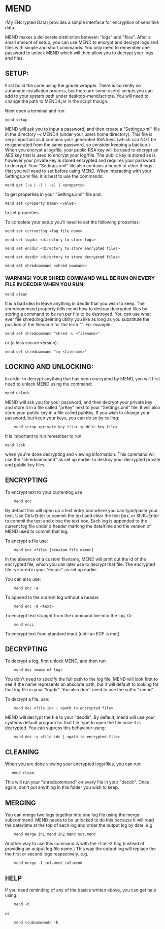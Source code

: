 # MEND 
(My ENcrypted Data) provides a simple interface for encryption of sensitive data.

MEND makes a deliberate distinction between "logs" and "files". After a small amount of setup, you can use MEND to encrypt and decrypt logs and files with simple and short commands. You only need to remember one password to unlock MEND which will then allow you to decrypt your logs and files.

## SETUP:

First build the code using the gradle wrapper. There is currently no automatic installation process, but there are some useful scripts you can add to your system path under desktop-mend/scripts. You will need to change the path to MEND4.jar in the script though. 

Next open a terminal and run:

	mend setup

MEND will ask you to input a password, and then create a "Settings.xml" file in the directory ~/.MEND4 (under your users home directory). This file is very important as it contains your generated RSA keys (which can NOT be re-generated from the same password, so consider keeping a backup.) When you encrypt a log/file, your public RSA key will be used to encrypt an AES key that is used to encrypt your log/file. The public key is stored as is, however your private key is stored encrypted and requires your password to decrypt. Your "Settings.xml" file also contains a bunch of other things that you will need to set before using MEND. When interacting with your Settings.xml file, it is best to use the commands:

	mend get [-a | -l | -e] | <property>

to get properties in your "Settings.xml" file and:

	mend set <property name> <value>

to set properties.

To complete your setup you'll need to set the following properties:

	mend set currentlog <log file name>
	
	mend set logdir <directory to store logs>
	
	mend set encdir <directory to store encrypted files>
	
	mend set decdir <directory to store decrypted files>
	
	mend set shredcommand <shred command>


### WARNING! YOUR SHRED COMMAND WILL BE RUN ON EVERY FILE IN DECDIR WHEN YOU RUN:
        
	mend clean

It is a bad idea to leave anything in decdir that you wish to keep. The shredcommand property tells mend how to destroy decrypted files by storing a command to be run per file to be destroyed. You can use what ever file shredding/deleting utility you like as long as you substitute the position of the filename for the term "<filename>". For example:

	mend set shredcommand "shred -u <filename>"
	
or (a less secure version):

	mend set shredcommand "rm <filename>"
	

## LOCKING AND UNLOCKING:

In order to decrypt anything that has been encrypted by MEND, you will first need to unlock MEND using the command:

	mend unlock

MEND will ask you for your password, and then decrypt your private key and store it in a file called "prKey" next to your "Settings.xml" file. It will also store your public key in a file called pubKey. If you wish to change your password, but keep your keys, you can do so by calling:

        mend setup <private key file> <public key file>

It is important to run remember to run:

	mend lock	

when you're done decrypting and viewing information. This command will use the "shredcommand" as set up earlier to destroy your decrypted private and public key files.


## ENCRYPTING

To encrypt text to your currentlog use

        mend enc
	
By default this will open up a text entry box where you can type/paste your text. Use Ctrl+Enter to commit the text and clear the text box, or Shift+Enter to commit the text and close the text box. Each log is appended to the current log file under a header marking the date/time and the version of MEND used to commit that log.

To encrypt a file use:

        mend enc <file> [<custom file name>]

In the absence of a custom filename, MEND will print out the id of the encrypted file, which you can later use to decrypt that file. The encrypted file is stored in your "encdir" as set up earlier.

You can also use:

        mend enc -a

To append to the current log without a header.

        mend enc -d <text>

To encrypt text straight from the command line into the log. Or

        mend enci

To encrypt text from standard input (until an EOF is met).


## DECRYPTING

To decrypt a log, first unlock MEND, and then run:

        mend dec <name of log>
	
You don't need to specify the full path to the log file, MEND will look first to see if the name represents an absolute path, but it will default to looking for that log file in your "logdir". You also don't need to use the suffix ".mend".

To decrypt a file, use:

        mend dec <file id> | <path to encrypted file>
	
MEND will decrypt the file to your "decdir". By default, mend will use your systems default program for that file type to open the file once it is decrypted. You can supress this behaviour using:

        mend dec -s <file id> | <path to encrypted file>
	

## CLEANING

When you are done viewing your encrypted logs/files, you can run:

       mend clean
       
This will run your "shredcommand" on every file in your "decdir". Once again, don't put anything in this folder you wish to keep. 


## MERGING

You can merge two logs together into one log file using the merge subcommand. MEND needs to be unlocked to do this because it will read the date/time at the top of each log and order the output log by date. e.g.

        mend merge in1.mend in2.mend out.mend

Another way to use this command is with the -1 or -2 flag (instead of providing an output log file name.) This way the output log will replace the the first or second logs respectively. e.g.

        mend merge -1 in1.mend in2.mend


## HELP

If you need reminding of any of the basics written above, you can get help using:

        mend -h

or

        mend <subcommand> -h
